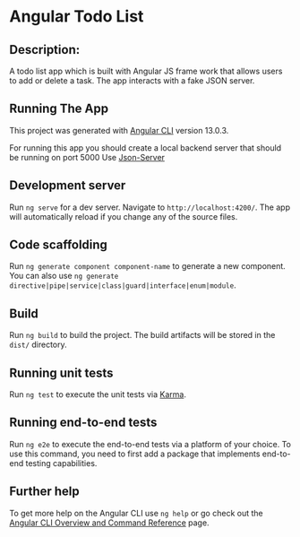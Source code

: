 # Angular Todo List

## Description: 
A todo list app which is built with Angular JS frame work that allows users to add or delete a task. The app interacts with a fake JSON server.

## Running The App
This project was generated with [Angular CLI](https://github.com/angular/angular-cli) version 13.0.3.

For running this app you should create a local backend server that should be running on port 5000
Use [Json-Server](https://www.npmjs.com/package/json-server#plural-routes) 

## Development server

Run `ng serve` for a dev server. Navigate to `http://localhost:4200/`. The app will automatically reload if you change any of the source files.

## Code scaffolding

Run `ng generate component component-name` to generate a new component. You can also use `ng generate directive|pipe|service|class|guard|interface|enum|module`.

## Build

Run `ng build` to build the project. The build artifacts will be stored in the `dist/` directory.

## Running unit tests

Run `ng test` to execute the unit tests via [Karma](https://karma-runner.github.io).

## Running end-to-end tests

Run `ng e2e` to execute the end-to-end tests via a platform of your choice. To use this command, you need to first add a package that implements end-to-end testing capabilities.

## Further help

To get more help on the Angular CLI use `ng help` or go check out the [Angular CLI Overview and Command Reference](https://angular.io/cli) page.

